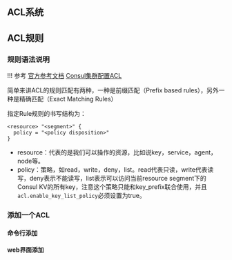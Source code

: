 

## ACL系统

## ACL规则

### 规则语法说明

!!! 参考
    [官方参考文档](https://www.consul.io/docs/security/acl/acl-rules#service-rules)
    [Consul集群配置ACL](https://www.bilibili.com/read/cv10442154)

简单来讲ACL的规则匹配有两种，一种是前缀匹配（Prefix based rules），另外一种是精确匹配（Exact Matching Rules）

指定Rule规则的书写结构为：
```hcl
<resource> "<segment>" {
  policy = "<policy disposition>"
}
```

- resource：代表的是我们可以操作的资源，比如说key，service，agent，node等。
- policy：策略，如read，write，deny，list。read代表只读，write代表读写，deny表示不能读写，list表示可以访问当前resource segment下的Consul KV的所有key，注意这个策略只能和key_prefix联合使用，并且`acl.enable_key_list_policy`必须设置为true。

### 添加一个ACL

#### 命令行添加


#### web界面添加

